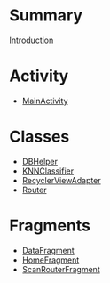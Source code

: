 # Summary
[Introduction](./chapters/README.md)
# Activity
- [MainActivity](./chapters/ch1/mainActivity.md)
# Classes
- [DBHelper]()
- [KNNClassifier](./chapters/knn/knnClassifier.md)
- [RecyclerViewAdapter]()
- [Router]()
# Fragments
- [DataFragment]()
- [HomeFragment]()
- [ScanRouterFragment]()